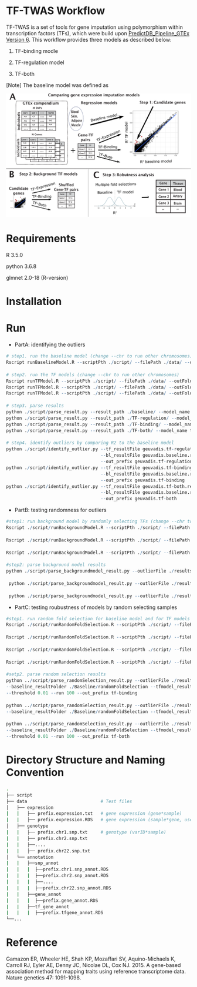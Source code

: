 # TF-TWAS Workflow 

TF-TWAS is a set of tools for gene imputation using polymorphism within transcription factors (TFs), which were build upon [PredictDB_Pipeline_GTEx Version 6](https://github.com/hakyimlab/PredictDB_Pipeline_GTEx_v7). This workflow provides three models as described below: 

1. TF-binding modle

2. TF-regulation model

3. TF-both

[Note] The baseline model was defined as 

![Workflow](/Figures/Figure2.png)

# Requirements

R       3.5.0

python  3.6.8

glmnet 2.0-18 (R-version)

# Installation

# Run 

* PartA: identifying the outliers   

```R
# step1. run the baseline model (change --chr to run other chromosomes)
Rscript runBaselineModel.R --scriptPth ./script/ --filePath ./data/ --outFolder ./baseline --chr 22

# step2. run the TF models (change --chr to run other chromosomes)
Rscript runTFModel.R --scriptPth ./script/ --filePath ./data/ --outFolder ./TF-regulation/ --chr 22 --model tf-regulation
Rscript runTFModel.R --scriptPth ./script/ --filePath ./data/ --outFolder ./TF-binding/ --chr 22 --model tf-binding
Rscript runTFModel.R --scriptPth ./script/ --filePath ./data/ --outFolder ./TF-both/ --chr 22 --model tf-both

# step3. parse results
python ./script/parse_result.py --result_path ./baseline/ --model_name baseline --out_prefix geuvadis
python ./script/parse_result.py --result_path ./TF-regulation/ --model_name tf-regulation --out_prefix geuvadis
python ./script/parse_result.py --result_path ./TF-binding/ --model_name tf-binding --out_prefix geuvadis
python ./script/parse_result.py --result_path ./TF-both/ --model_name tf-both --out_prefix geuvadis

# step4. identify outliers by comparing R2 to the baseline model 
python ./script/identify_outlier.py --tf_resultFile geuvadis.tf-regulation.result.txt \
                                    --bl_resultFile geuvadis.baseline.result.txt \
                                    --out_prefix geuvadis.tf-regulation
python ./script/identify_outlier.py --tf_resultFile geuvadis.tf-binding.result.txt \
                                    --bl_resultFile geuvadis.baseline.result.txt \
                                    --out_prefix geuvadis.tf-binding
python ./script/identify_outlier.py --tf_resultFile geuvadis.tf-both.result.txt \
                                    --bl_resultFile geuvadis.baseline.result.txt \ 
                                    --out_prefix geuvadis.tf-both
```

* PartB: testing randomness for outliers

```R
#step1: run background model by randomly selecting TFs (change --chr to run other chromosomes for the outliers)
Rscript ./script/runBackgroundModel.R --scriptPth ./script/ --filePath ./data/  --filePrefix geuvadis --outFolder ./TF-binding/backgroundmodel/ -c 11 -m tf-binding -r 100

Rscript ./script/runBackgroundModel.R --scriptPth ./script/ --filePath ./data/  --filePrefix geuvadis --outFolder ./TF-regulation/backgroundmodel/ -c 1 -m tf-regulation -r 100

Rscript ./script/runBackgroundModel.R --scriptPth ./script/ --filePath ./data/  --filePrefix geuvadis --outFolder ./TF-both/backgroundmodel/ -c 21 -m tf-both -r 100

#step2: parse background model results
python ./script/parse_backgroundmodel_result.py --outlierFile ./results/geuvadis.tf-binding.43.outliers.txt --modelResultFile ./results/geuvadis.tf-binding.result.txt --bgfolder_path ./TF-binding/backgroundmodel/ --model_name tf-binding --out_prefix geuvadis

 python ./script/parse_backgroundmodel_result.py --outlierFile ./results/geuvadis.tf-regulation.14.outliers.txt --modelResultFile   ./results/geuvadis.tf-regulation.result.txt --bgfolder_path ./TF-regulation/backgroundmodel/ --model_name tf-regulation --out_prefix geuvadis
 
 python ./script/parse_backgroundmodel_result.py --outlierFile ./results/geuvadis.tf-both.3.outliers.txt --modelResultFile ./results/geuvadis.tf-both.result.txt --bgfolder_path ./TF-both/backgroundmodel/ --model_name tf-both --out_prefix geuvadis
```

* PartC: testing roubustness of models by random selecting samples

```R
#step1. run random fold selection for baseline model and for TF models
Rscript ./script/runRandomFoldSelection.R --scriptPth ./script/ --filePath ./data/ --filePrefix geuvadis --outFolder ./Baseline/randomFoldSelection/ -c 21 -m baseline -r 100

Rscript ./script/runRandomFoldSelection.R --scriptPth ./script/ --filePath ./data/ --filePrefix geuvadis --outFolder ./TF-binding/randomFoldSelection/ -c 21 -m tf-bining -r 100

Rscript ./script/runRandomFoldSelection.R --scriptPth ./script/ --filePath ./data/ --filePrefix geuvadis --outFolder ./TF-regulation/randomFoldSelection/ -c 21 -m tf-regulation -r 100

Rscript ./script/runRandomFoldSelection.R --scriptPth ./script/ --filePath ./data/ --filePrefix geuvadis --outFolder ./TF-both/randomFoldSelection/ -c 21 -m tf-both -r 100

#setp2. parse random selection results
python ../script/parse_randomSelection_result.py --outlierFile ./results/tf-binding.outliers.pass.backgroundmodel.txt 
--baseline_resultFolder ./Baseline/randomFoldSelection --tfmodel_resultFolder ./TF-binding/randomFoldSelection --model_name tf-binding
--threshold 0.01 --run 100 --out_prefix tf-binding

python ../script/parse_randomSelection_result.py --outlierFile ./results/tf-regulation.outliers.pass.backgroundmodel.txt 
--baseline_resultFolder ./Baseline/randomFoldSelection --tfmodel_resultFolder ./TF-regulation/randomFoldSelection --model_name tf-regulation --threshold 0.01 --run 100 --out_prefix tf-binding

python ../script/parse_randomSelection_result.py --outlierFile ./results/tf-both.outliers.pass.backgroundmodel.txt 
--baseline_resultFolder ./Baseline/randomFoldSelection --tfmodel_resultFolder ./TF-both/randomFoldSelection --model_name tf-both
--threshold 0.01 --run 100 --out_prefix tf-both
```

# Directory Structure and Naming Convention

```bash
.
├── script
├── data                            # Test files
│   ├── expression          
|   |   ├── prefix.expression.txt   # gene expression (gene*sample) 
|   |   ├── prefix.expression.RDS   # gene expression (sample*gene, use to convert RDS)
│   ├── genotype
|   |   ├── prefix.chr1.snp.txt     # genotype (varID*sample)
|   |   ├── prefix.chr2.snp.txt
|   |   ├──....
|   |   ├── prefix.chr22.snp.txt
│   └── annotation
|   |   ├──snp_annot
|   |   |  ├──prefix.chr1.snp_annot.RDS
|   |   |  ├──prefix.chr2.snp_annot.RDS
|   |   |  ├──....
|   |   |  ├──prefix.chr22.snp_annot.RDS
|   |   ├──gene_annot
|   |   |  ├──prefix.gene_annot.RDS
|   |   ├──tf_gene_annot
|   |   |  ├──prefix.tfgene_annot.RDS
└──...
```

# Reference

Gamazon ER, Wheeler HE, Shah KP, Mozaffari SV, Aquino-Michaels K, Carroll RJ, Eyler AE, Denny JC, Nicolae DL, Cox NJ. 2015. A gene-based association method for mapping traits using reference transcriptome data. Nature genetics 47: 1091-1098.





